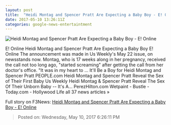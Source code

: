 ```yaml
---
layout: post
title:  "Heidi Montag and Spencer Pratt Are Expecting a Baby Boy - E! Online"
date: 2017-05-10 13:26:11Z
categories: google-news-entertaintment
---
```


![Heidi Montag and Spencer Pratt Are Expecting a Baby Boy - E! Online](http://akns-images.eonline.com/eol_images/Entire_Site/2017325/rs_600x600-170425120223-600.spencer-heidi.cm.42517.jpg?downsize=450:*&crop=450:350;left,top)

E! Online Heidi Montag and Spencer Pratt Are Expecting a Baby Boy E! Online The announcement was made in Us Weekly's May 22 issue, on newsstands now. Montag, who is 17 weeks along in her pregnancy, received the call not too long ago, "started screaming" after getting the call from her doctor's office. "It was in my heart to ... It'll Be a Boy for Heidi Montag and Spencer Pratt PEOPLE.com Heidi Montag and Spencer Pratt Reveal the Sex of Their First Baby Us Weekly Heidi Montag & Spencer Pratt Reveal The Sex Of Their Unborn Baby -- It's A... PerezHilton.com Wetpaint - Bustle - Today.com - Hollywood Life all 37 news articles »


Full story on F3News: [Heidi Montag and Spencer Pratt Are Expecting a Baby Boy - E! Online](http://www.f3nws.com/n/xcRmYH)

> Posted on: Wednesday, May 10, 2017 6:26:11 PM
